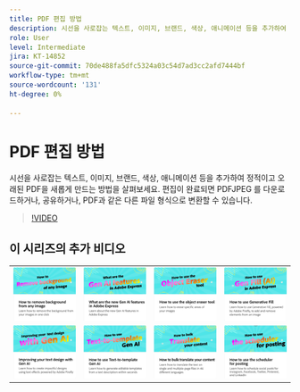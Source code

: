 ```yaml
---
title: PDF 편집 방법
description: 시선을 사로잡는 텍스트, 이미지, 브랜드, 색상, 애니메이션 등을 추가하여 정적이고 오래된 PDF을 새롭게 만드는 방법을 살펴보세요
role: User
level: Intermediate
jira: KT-14852
source-git-commit: 70de488fa5dfc5324a03c54d7ad3cc2afd7444bf
workflow-type: tm+mt
source-wordcount: '131'
ht-degree: 0%

---
```


# PDF 편집 방법

시선을 사로잡는 텍스트, 이미지, 브랜드, 색상, 애니메이션 등을 추가하여 정적이고 오래된 PDF을 새롭게 만드는 방법을 살펴보세요. 편집이 완료되면 PDFJPEG 를 다운로드하거나, 공유하거나, PDF과 같은 다른 파일 형식으로 변환할 수 있습니다.

>[!VIDEO](https://video.tv.adobe.com/v/3427024?quality=12&learn=on&hidetitle=true)

## 이 시리즈의 추가 비디오

<table style="table-layout:fixed">
<tr>
   <td>
         <a href="remove-background.md">
            <img alt="이미지에서 배경을 제거하는 방법" src="assets/background.png" />
         </a>
   </td>
   <td>
         <a href="intro-gen-ai.md">
            <img alt="Adobe Express의 새로운 Gen AI 기능은 무엇입니까?" src="assets/intro-gen-ai.png" />
         </a>
   </td>
   <td>
         <a href="object-eraser.md">
            <img alt="개체 지우개 도구 사용 방법" src="assets/object-eraser.png" />
         </a>
   </td>
   <td>
         <a href="generative-fill.md">
            <img alt="생성형 채우기 사용 방법" src="assets/gen-fill.png" />
         </a>
   </td>      
</tr>
<tr>
   <td>
      <a href="gen-text.md">
         <img alt="Gen AI를 사용하여 텍스트 디자인 개선" src="assets/text-design.png" />
      </a>
   </td>
   <td>
      <a href="text-to-template.md">
         <img alt="Text-to-template Gen AI를 사용하는 방법" src="assets/text-to-template.png" />
      </a>
   </td>
   <td>
      <a href="bulk-translate.md">
         <img alt="콘텐츠를 대량으로 변환하는 방법" src="assets/bulk-translate.png" />
      </a>
   </td>
    <td>
      <a href="schedule.md">
         <img alt="게시용 스케줄러를 사용하는 방법" src="assets/schedule.png" />
      </a>
   </td>
</tr>
</table>